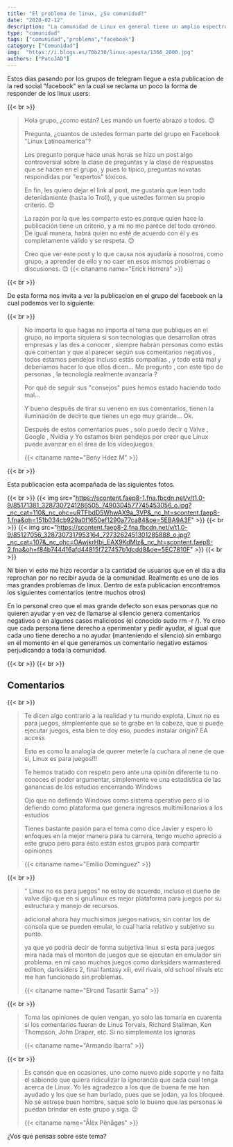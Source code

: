 ```yaml
---
title: "El problema de linux, ¿Su comunidad?"
date: "2020-02-12"
description: "La comunidad de Linux en general tiene un amplio espectro de usuarios y en algunos de ellos erradica un gran problema de este Sistema que tanto amamos"
type: "comunidad"
tags: ["comunidad","problema","facebook"]
category: ["Comunidad"]
img:  "https://i.blogs.es/70b230/linux-apesta/1366_2000.jpg"
authors: ["PatoJAD"]
---
```


Estos dias pasando por los grupos de telegram llegue a esta publicacion de la red social "facebook" en la cual se reclama un poco la forma de responder de los linux users:

{{< br >}}

> Hola grupo, ¿como están?
> Les mando un fuerte abrazo a todos. 😊
>
> Pregunta, ¿cuantos de ustedes forman parte del grupo en Facebook "Linux Latinoamerica"?
>
> Les pregunto porque hace unas horas se hizo un post algo controversial sobre la clase de preguntas y la clase de respuestas que se hacen en el grupo, y pues lo típico, preguntas novatas respondidas por "expertos" tóxicos.
>
> En fin, les quiero dejar el link al post, me gustaría que lean todo detenidamente (hasta lo Troll), y que ustedes formen su propio criterio. 😊
>
> La razón por la que les comparto esto es porque quien hace la publicación tiene un criterio, y a mi no me parece del todo erróneo. De igual manera, habrá quien no esté de acuerdo con él y es completamente válido y se respeta. 😊
>
> Creo que ver este post y lo que causa nos ayudaría a nosotros, como grupo, a aprender de ello y no caer en esos mismos problemas o discusiones. 😊
> {{< citaname name="Erick Herrera" >}}

{{< br >}}

De esta forma nos invita a ver la publicacion en el grupo del facebook en la cual podemos ver lo siguiente:

{{< br >}}

> No importa lo que hagas no importa el tema que publiques en el grupo, no importa siquiera si son tecnologias que desarrollan otras empresas y las des a conocer , siempre habrán personas como estás que comentan y que al parecer según sus comentarios negativos , todos estamos pendejos incluso estás compañías , y todo está mal y deberíamos hacer lo que ellos dicen... Me pregunto , con este tipo de personas , la tecnología realmente avanzaría ?
>
> Por qué de seguir sus "consejos" pues hemos estado haciendo todo mal...
>
> Y bueno después de tirar su veneno en sus comentarios, tienen la iluminación de decirte que tienes un ego muy grande... Ok.
>
> Después de estos comentarios pues , solo puedo decir q Valve , Google , Nvidia y Yo estamos bien pendejos por creer que Linux puede avanzar en el área de los videojuegos.
>
> {{< citaname name="Beny Hdez M" >}}

{{< br >}}

Esta publicacion esta acompañada de las siguientes fotos.

{{< br >}}
{{< img src="https://scontent.faep8-1.fna.fbcdn.net/v/t1.0-9/85171381_3287307241286505_7490304577745453056_o.jpg?_nc_cat=110&_nc_ohc=uRTFbdD5WhwAX9a_3VP&_nc_ht=scontent.faep8-1.fna&oh=151b034cb929a0f1650ef1290a77ca84&oe=5EBA9A3F" >}}
{{< br >}}
{{< img src="https://scontent.faep8-2.fna.fbcdn.net/v/t1.0-9/85127056_3287307317953164_7273262451301285888_o.jpg?_nc_cat=107&_nc_ohc=OAwjkrHbi_EAX9KdMlz&_nc_ht=scontent.faep8-2.fna&oh=f84b744416afd44815f727457b1dcdd8&oe=5EC7810F" >}}
{{< br >}}

Ni bien vi esto me hizo recordar a la cantidad de usuarios que en el dia a dia reprochan por no recibir ayuda de la comunidad. Realmente es uno de los mas grandes problemas de linux. Dentro de esta publicacion encontramos los siguientes comentarios (entre muchos otros)

En lo personal creo que el mas grande defecto son esas personas que no quieren ayudar y en vez de llamarse al silencio genera comentarios negativos o en algunos casos maliciosos (el conocido sudo rm -r /). Yo creo que cada persona tiene derecho a eperimentar y pedir ayudar, al igual que cada uno tiene derecho a no ayudar (manteniendo el silencio) sin embargo en el momento en el que generamos un comentario negativo estamos perjudicando a toda la comunidad.

{{< br >}}
{{< br >}}

## Comentarios

{{< br >}}

> Te dicen algo contrario a la realidad y tu mundo explota, Linux no es para juegos, simplemente que se te grabe en la cabeza, que si puede ejecutar juegos, esta bien te doy eso, puedes instalar origin? EA access
>
> Esto es como la analogía de querer meterle la cuchara al nene de que sí, Linux es para juegos!!!
>
> Te hemos tratado con respeto pero ante una opinión diferente tu no conoces el poder argumentar, simplemente ve una estadística de las ganancias de los estudios encerrando Windows
>
> Ojo que no defiendo Windows como sistema operativo pero si lo defiendo como plataforma que genera ingresos multimillonarios a los estudios
>
> Tienes bastante pasión para el tema como dice Javier y espero lo enfoques en la mejor manera para tu carrera, tengo mucho aprecio a este grupo pero para ésto están estos grupos para compartir opiniones
>
> {{< citaname name="Emilio Dominguez" >}}

{{< br >}}

> " Linux no es para juegos" no estoy de acuerdo, incluso el dueño de valve dijo que en si gnu/linux es mejor plataforma para juegos por su estructura y manejo de recursos.
>
> adicional ahora hay muchisimos juegos nativos, sin contar los de consola que se pueden emular, lo cual haria relativo y subjetivo su punto.
>
> ya que yo podria decir de forma subjetiva linux si esta para juegos mira nada mas el monton de juegos que se ejecutan en emulador sin problema.
> en mi caso muchos juegos como darksiders warmastered edition, darksiders 2, final fantasy xiii, evil rivals, old school rilvals etc me han funcionado sin problemas.
>
> {{< citaname name="Elrond Tasartir Sama" >}}

{{< br >}}

> Toma las opiniones de quien vengan, yo solo las tomaría en cuarenta si los comentarios fueran de Linus Torvals, Richard Stallman, Ken Thompson, John Draper, etc. Si no simplemente los ignoras
>
> {{< citaname name="Armando Ibarra" >}}

{{< br >}}

> Es cansón que en ocasiones, uno como nuevo pide soporte y no falta el sabiondo que quiera ridiculizar la ignorancia que cada cual tenga acerca de Linux. Yo les agradezco a los que de buena fe me han ayudado y los que se han burlado, pues que se jodan, ya los bloqueé. No sé estrese buen hombre, saque solo lo bueno que las personas le puedan brindar en este grupo y siga. 😉
>
> {{< citaname name="Ålëx Pënågøs" >}}


¿Vos que pensas sobre este tema?
